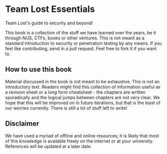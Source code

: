 # Team Lost Essentials

Team Lost's guide to security and beyond!

This book is a collection of the stuff we have learned over the years, be it through NUS, CTFs, books or other ventures. This is not meant as a standard introduction to security or penetration testing by any means. If you feel like contributing, send in a pull request. Feel free to fork it if you want to. 

## How to use this book

Material discussed in the book is not meant to be exhaustive. This is not an introductory text. Readers might find this collection of information useful as a revision sheet or a long form cheatsheet - the chapters are written sporadically and the logical jumps between chapters are not very clear. We hope that this will be improved on in future iterations, but that is the least of our worries currently. There is still a lot of stuff left to write!

## Disclaimer

We have used a myriad of offline and online resources; it is likely that most of this knowledge is available freely on the internet or at your university. References will be updated at a later date.

